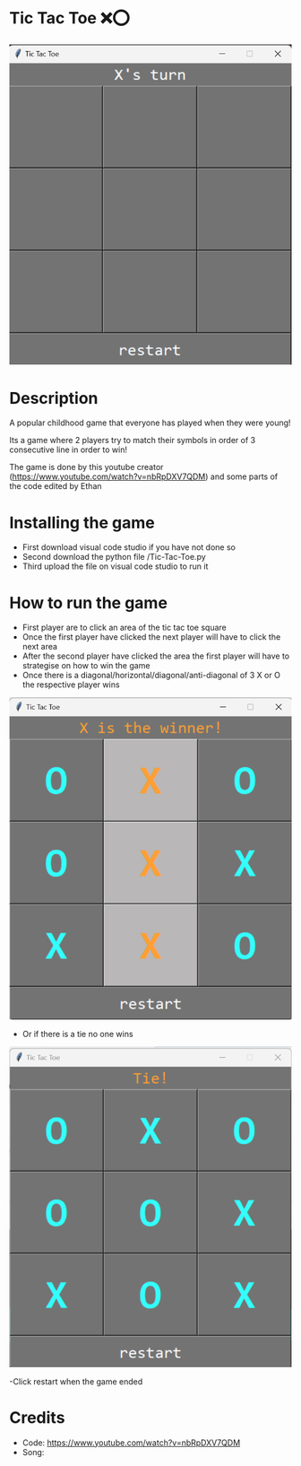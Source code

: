 # Tic Tac Toe ❌⭕
![Preview](/picture.png)

# Description
A popular childhood game that everyone has played when they were young!

Its a game where 2 players try to match their symbols in order of 3 consecutive line in order to win!

The game is done by this youtube creator (https://www.youtube.com/watch?v=nbRpDXV7QDM) and some parts of the code edited by Ethan

# Installing the game
- First download visual code studio if you have not done so
- Second download the python file /Tic-Tac-Toe.py
- Third upload the file on visual code studio to run it

# How to run the game
- First player are to click an area of the tic tac toe square
- Once the first player have clicked the next player will have to click the next area
- After the second player have clicked the area the first player will have to strategise on how to win the game
- Once there is a diagonal/horizontal/diagonal/anti-diagonal of 3 X or O the respective player wins

![preview](/game-end.png)

- Or if there is a tie no one wins

![preview](/game-tie.png)

-Click restart when the game ended

# Credits
- Code: https://www.youtube.com/watch?v=nbRpDXV7QDM
- Song: 
